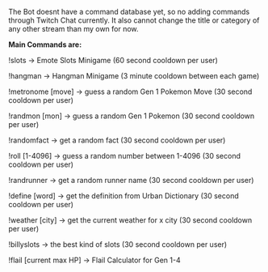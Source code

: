 The Bot doesnt have a command database yet, so no adding commands through Twitch Chat currently.
It also cannot change the title or category of any other stream than my own for now.

<b>Main Commands are:</b>

!slots -> Emote Slots Minigame (60 second cooldown per user) 

!hangman -> Hangman Minigame (3 minute cooldown between each game)

!metronome [move] -> guess a random Gen 1 Pokemon Move (30 second cooldown per user) 

!randmon [mon] -> guess a random Gen 1 Pokemon (30 second cooldown per user) 

!randomfact -> get a random fact (30 second cooldown per user) 

!roll [1-4096] -> guess a random number between 1-4096 (30 second cooldown per user) 

!randrunner -> get a random runner name (30 second cooldown per user)

!define [word] -> get the definition from Urban Dictionary (30 second cooldown per user)

!weather [city] -> get the current weather for x city (30 second cooldown per user) 

!billyslots -> the best kind of slots (30 second cooldown per user) 

!flail [current max HP] -> Flail Calculator for Gen 1-4

